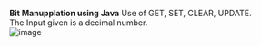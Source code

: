 **Bit Manupplation using Java**
Use of GET, SET, CLEAR, UPDATE.<br>
The Input given is a decimal number.<br>
![image](https://github.com/sumitdesai9500/Bitmanuplation/assets/67994487/cae06245-3919-4c9c-b7c4-0096e8141087)
